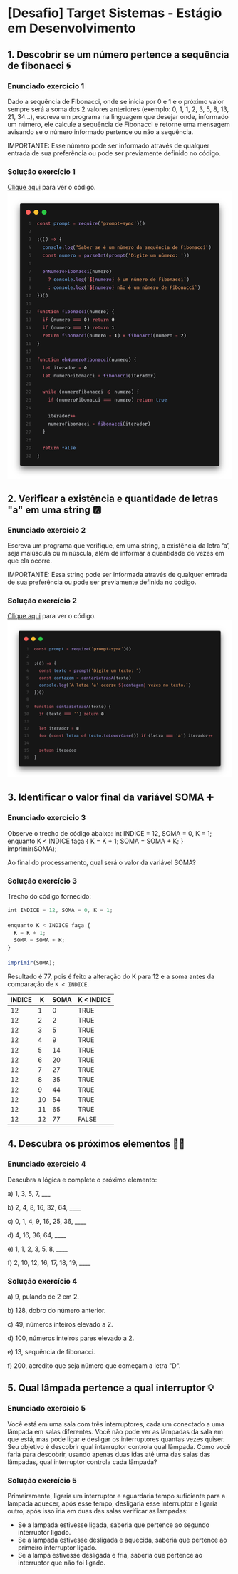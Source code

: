 # [Desafio] Target Sistemas - Estágio em Desenvolvimento

## 1. Descobrir se um número pertence a sequência de fibonacci 🌀

### Enunciado exercício 1

Dado a sequência de Fibonacci, onde se inicia por 0 e 1 e o próximo valor sempre será a soma dos 2 valores anteriores (exemplo: 0, 1, 1, 2, 3, 5, 8, 13, 21, 34...), escreva um programa na linguagem que desejar onde, informado um número, ele calcule a sequência de Fibonacci e retorne uma mensagem avisando se o número informado pertence ou não a sequência.

IMPORTANTE: Esse número pode ser informado através de qualquer entrada de sua preferência ou pode ser previamente definido no código.

### Solução exercício 1

[Clique aqui](./exercicios/exercicio1.js) para ver o código.
![Exercicio1](./assets/exercicio1.png)

## 2. Verificar a existência e quantidade de letras "a" em uma string 🅰️

### Enunciado exercício 2

Escreva um programa que verifique, em uma string, a existência da letra ‘a’, seja maiúscula ou minúscula, além de informar a quantidade de vezes em que ela ocorre.

IMPORTANTE: Essa string pode ser informada através de qualquer entrada de sua preferência ou pode ser previamente definida no código.

### Solução exercício 2

[Clique aqui](./exercicios/exercicio2.js) para ver o código.
![Exercicio2](./assets/exercicio2.png)

## 3. Identificar o valor final da variável SOMA ➕

### Enunciado exercício 3

Observe o trecho de código abaixo: int INDICE = 12, SOMA = 0, K = 1; enquanto K < INDICE faça { K = K + 1; SOMA = SOMA + K; } imprimir(SOMA);

Ao final do processamento, qual será o valor da variável SOMA?

### Solução exercício 3

Trecho do código fornecido:

```ts
int INDICE = 12, SOMA = 0, K = 1;

enquanto K < INDICE faça {
  K = K + 1;
  SOMA = SOMA + K;
}

imprimir(SOMA);
```

Resultado é 77, pois é feito a alteração do K para 12 e a soma antes da comparação de `K < INDICE`.

| INDICE | K   | SOMA | K < INDICE |
| ------ | --- | ---- | ---------- |
| 12     | 1   | 0    | TRUE       |
| 12     | 2   | 2    | TRUE       |
| 12     | 3   | 5    | TRUE       |
| 12     | 4   | 9    | TRUE       |
| 12     | 5   | 14   | TRUE       |
| 12     | 6   | 20   | TRUE       |
| 12     | 7   | 27   | TRUE       |
| 12     | 8   | 35   | TRUE       |
| 12     | 9   | 44   | TRUE       |
| 12     | 10  | 54   | TRUE       |
| 12     | 11  | 65   | TRUE       |
| 12     | 12  | 77   | FALSE      |

## 4. Descubra os próximos elementos 🕵🏻

### Enunciado exercício 4

Descubra a lógica e complete o próximo elemento:

a) 1, 3, 5, 7, \_\_\_

b) 2, 4, 8, 16, 32, 64, \_\_\_\_

c) 0, 1, 4, 9, 16, 25, 36, \_\_\_\_

d) 4, 16, 36, 64, \_\_\_\_

e) 1, 1, 2, 3, 5, 8, \_\_\_\_

f) 2, 10, 12, 16, 17, 18, 19, \_\_\_\_

### Solução exercício 4

a) 9, pulando de 2 em 2.

b) 128, dobro do número anterior.

c) 49, números inteiros elevado a 2.

d) 100, números inteiros pares elevado a 2.

e) 13, sequência de fibonacci.

f) 200, acredito que seja número que começam a letra "D".

## 5. Qual lâmpada pertence a qual interruptor 💡

### Enunciado exercício 5

Você está em uma sala com três interruptores, cada um conectado a uma lâmpada em salas diferentes. Você não pode ver as lâmpadas da sala em que está, mas pode ligar e desligar os interruptores quantas vezes quiser. Seu objetivo é descobrir qual interruptor controla qual lâmpada. Como você faria para descobrir, usando apenas duas idas até uma das salas das lâmpadas, qual interruptor controla cada lâmpada?

### Solução exercício 5

Primeiramente, ligaria um interruptor e aguardaria tempo suficiente para a lampada aquecer, após esse tempo, desligaria esse interruptor e ligaria outro, após isso iria em duas das salas verificar as lampadas:

- Se a lampada estivesse ligada, saberia que pertence ao segundo interruptor ligado.
- Se a lampada estivesse desligada e aquecida, saberia que pertence ao primeiro interruptor ligado.
- Se a lampa estivesse desligada e fria, saberia que pertence ao interruptor que não foi ligado.
